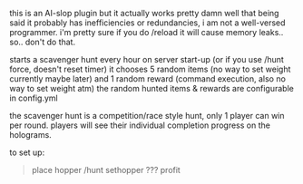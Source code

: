this is an AI-slop plugin but it actually works pretty damn well
that being said it probably has inefficiencies or redundancies, i am not a well-versed programmer.
i'm pretty sure if you do /reload it will cause memory leaks.. so.. don't do that.

starts a scavenger hunt every hour on server start-up (or if you use /hunt force, doesn't reset timer)
it chooses 5 random items (no way to set weight currently maybe later) and 1 random reward (command execution, also no way to set weight atm) 
the random hunted items & rewards are configurable in config.yml

the scavenger hunt is a competition/race style hunt, only 1 player can win per round.
players will see their individual completion progress on the holograms.

to set up:
>place hopper
>/hunt sethopper
>???
>profit

